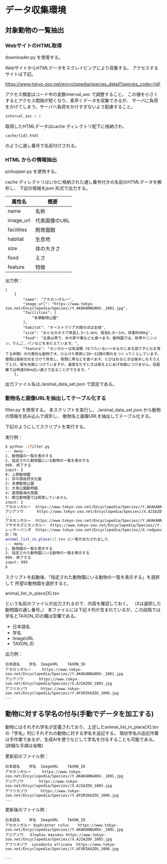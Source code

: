 # データ収集環境

## 対象動物の一覧抽出

### WebサイトのHTML取得

downloader.py を使用する。

WebサイトからHTMLデータをスクレイピングにより収集する。
アクセスするサイトは下記。

https://www.tokyo-zoo.net/encyclopedia/species_detail?species_code={id}

アクセス頻度はコード中の変数interval_sec で調整すること。
この値を小さくするとアクセス間隔が短くなり、素早くデータを収集できるが、
サーバに負荷をかけてしまう。サーバへ負荷をかけすぎないよう配慮すること。

```py
interval_sec = 1
```

取得したHTMLデータはcache ディレクトリ配下に格納され、

```
cache/{id}.html
```

のように通し番号で名前付けされる。

### HTML からの情報抽出

pickupper.py を使用する。

cache ディレクトリはいかに格納された通し番号付きの名前のHTMLデータを解析し、
下記の情報をjson 形式で出力する。

| 属性名 | 概要 |
| --- | --- |
| name | 名称 | 
| image_url | 代表画像のURL |
| facilities | 飼育園館 |
| habitat | 生息地 |
| size | 体の大きさ |
| food | えさ |
| feature | 特徴 |

出力例：

```
[
    {
        "name": "アカカンガルー",
        "image_url": "https://www.tokyo-zoo.net/Encyclopedia/Species//Y.AKAKANNGARU-_1001.jpg",
        "facilities": [
            "多摩動物公園"
        ],
        "habitat": "オーストラリア大陸のほぼ全域",
        "size": "おとなのオスで体長1.3〜1.6ｍ、尾長0.8〜1ｍ、体重約80kg",
        "food": "主食は草で、木の芽や葉なども食べます。動物園では、牧草やニンジン、りんご、パンなどをあたえています。",
        "feature": "カンガルーは有袋類（ゆうたいるい＝おなかにある袋で子どもを育てる仲間）の代表的な動物です。ひらけた草原に10〜12頭の群れをつくってくらしています。昼間は直射日光をさけて休息し、夜間に草などを食べます。とびはねるときは後あしをそろえてとび、尾を地面につけていますが、速度をだすときは尾を上にあげ地面につけません。短距離では時速50km近い速さで走ることができます。"
    },
```

出力ファイル名は./animal_data_set.json で固定である。

### 動物名と画像URLを抽出してテーブル化する

filter.py を使用する。
本スクリプトを実行し、./animal_data_set.json から動物の情報を読み込んで成形し、
動物名と画像URLを抽出してテーブル化する。

下記のようにしてスクリプトを実行する。

実行例：
```bash
$ python .\filter.py
--- menu ---
1. 動物園の一覧を表示する
2. 指定された動物園にいる動物の一覧を表示する
999. 終了する
input: 2
0: 上野動物園
1: 井の頭自然文化園
2: 多摩動物公園
3: 大島公園動物園
4: 葛西臨海水族園
5: 都立動物園では飼育していません
input: 2
アカカンガルー  https://www.tokyo-zoo.net/Encyclopedia/Species//Y.AKAKANNGARU-_1001.jpg
アジアゾウ      https://www.tokyo-zoo.net/Encyclopedia/Species//X.AJIAZOU_1003.jpg
...
アカカンガルー  https://www.tokyo-zoo.net/Encyclopedia/Species//Y.AKAKANNGARU-_1001.jpg
フサオネズミカンガルー  https://www.tokyo-zoo.net/Encyclopedia/Species//Y.fusao_nezumi_kanga_04.jpg
レッサーパンダ  https://www.tokyo-zoo.net/Encyclopedia/Species//X.redpanda.jpg
計：76
animal_list_in_place[2].tsv に一覧が出力されました
--- menu ---
1. 動物園の一覧を表示する
2. 指定された動物園にいる動物の一覧を表示する
999. 終了する
input: 999
$ 
```

スクリプトを起動後、「指定された動物園にいる動物の一覧を表示する」を選択して
所望の動物園を選択すると、

animal_list_in_place[X].tsv

という名前のファイルが出力されるので、内容を確認しておく。
（Xは選択した動物園の通し番号。）
本ファイルには下記４列が含まれているが、この段階では学名とTAXON_IDの欄は空欄である。

- 日本語名
- 学名
- ImageURL
- TAXON_ID

出力例：
```tsv
日本語名	学名	ImageURL	TAXON_ID
アカカンガルー		https://www.tokyo-zoo.net/Encyclopedia/Species//Y.AKAKANNGARU-_1001.jpg	
アジアゾウ		https://www.tokyo-zoo.net/Encyclopedia/Species//X.AJIAZOU_1003.jpg	
アフリカゾウ		https://www.tokyo-zoo.net/Encyclopedia/Species//Y.AFURIKAZOU_1006.jpg	
...
```

## 動物に対する学名の付与(手動でデータを加工する)

動物にはそれぞれ学名が定義されており、上述したanimal_list_in_place[X].tsv の「学名」列にそれぞれの動物に対する学名を追記する。
現状学名の追記作業は手作業であるが、生成AIを使うなどして学名を付与することも可能である。
(詳細な手順は省略)

更新前のファイル例：
```tsv
日本語名	学名	ImageURL	TAXON_ID
アカカンガルー		https://www.tokyo-zoo.net/Encyclopedia/Species//Y.AKAKANNGARU-_1001.jpg	
アジアゾウ		https://www.tokyo-zoo.net/Encyclopedia/Species//X.AJIAZOU_1003.jpg	
アフリカゾウ		https://www.tokyo-zoo.net/Encyclopedia/Species//Y.AFURIKAZOU_1006.jpg	
...
```

更新後のファイル例：
```tsv
日本語名	学名	ImageURL    TAXON_ID
アカカンガルー	Osphranter rufus	https://www.tokyo-zoo.net/Encyclopedia/Species//Y.AKAKANNGARU-_1001.jpg
アジアゾウ	Elephas maximus	https://www.tokyo-zoo.net/Encyclopedia/Species//X.AJIAZOU_1003.jpg
アフリカゾウ	Loxodonta africana	https://www.tokyo-zoo.net/Encyclopedia/Species//Y.AFURIKAZOU_1006.jpg

...
```


